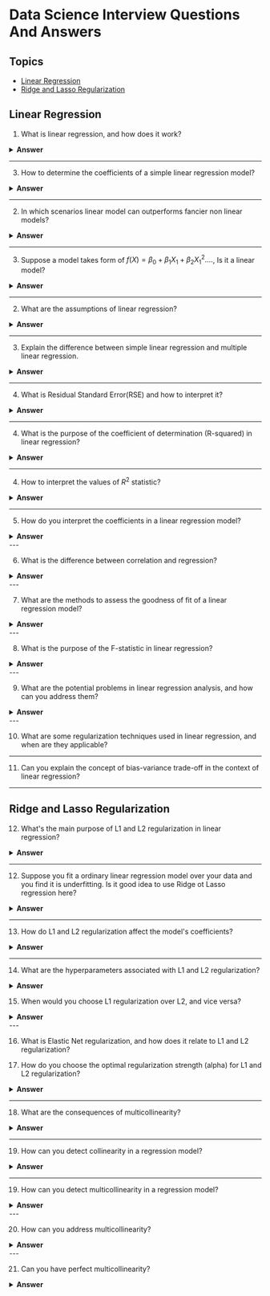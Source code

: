 # Data Science Interview Questions And Answers

Topics
---

- [Linear Regression](#linear-regression)
- [Ridge and Lasso Regularization](#ridge-and-lasso-regularization)


## Linear Regression

1. What is linear regression, and how does it work?

<details><summary><b>Answer</b></summary>

Linear regression is a statistical model that assumes the regression function $E(Y|X)$ is linear or nearly linear. 

It takes the following form:

$$f(X) = \beta_{0} + \sum^{p}_{j=1}X_{j}\beta_{j}$$

Note that here $\beta_{j}$'s are unknown parameter or coefficients and the variables $X_{j}$ can come from different sources like
- Quantitative inputs or its transformations
- Basis expansion, such as $X_{2} = X_{1}^2$, $X_{3} = X_{1}^3$ leading to a polynomial representation
- Encoded categorical values
- Interaction between variables like $X_{3} = X_{1} \dot X_{2}$

It uses **least squares** as a estimation method to calculate the values of coefficients.

</details>

---

3. How to determine the coefficients of a simple linear regression model?

<details><summary><b>Answer</b></summary>

Suppose we have a set of training data $(x_1, y_1),...,(x_n, y_n)$ from which we need to estimate the parameters $\beta$. Linear regression uses least squares estimation method to get values of the parameters. We pick the coefficients $\beta = (\beta_{0}, \beta_{1},....,\beta_{p}^{T})$ to minimize the residual sum of squares(RSS):
$$RSS(\beta) = \sum_{i=1}^{N}(y_{i} - f(x_{i}))^2 = \sum_{i=1}^{N}(y_{i} - \beta_{0} - \sum_{j=1}^{p}x_{ij}\beta_{j})^2$$

Alternatively we can rewrite the above equations as:
$$RSS(\beta) = (y - X\beta)^{T}(y - X\beta)$$

In order to minimize the above expression, differentiating with respect to $\beta$ we get,
$$\frac{\del{RSS}}{\del{\beta}} = -2X^{T}(y - X\beta)$$
$$\frac{\del^{2}{RSS}}{\del{\beta}\del{\beta^{T}}} = 2X^{T}X$$

Assuming that $X$ has full column rank, hence $X^{T}X$ is positive definite so minima exists, we set first derivative to zero
$$X^{T}(y - X\beta) = 0$$

To obtain the unique solution
$$\beta_{cap} = (X^{T}X)^{-1}X^{T}y$$

</details>

---

2. In which scenarios linear model can outperforms fancier non linear models?

<details><summary><b>Answer</b></summary>

In following cases in may happen:
- Low signal to noise ratio
- Near perfect linearity between predictors and the target variable
- Sparse data
- Small number of training instances

</details>

---

3. Suppose a model takes form of $f(X) = \beta_{0} + \beta_{1}X_{1} + \beta_{2}X_{1}^{2}....$, Is it a linear model?

<details><summary><b>Answer</b></summary>

Yes model is still linear in nature. This is polynomial representation of a linear model.

We can write the given form in its linear mode:
$$f(X) = \beta_{0} + \beta_{1}X_{1} + \beta_{2}X_{2}....$$
Where $X_{2} = X_{1}^{2}$

No matter the source of the $X$, the model is linear in its parameter.
</details>

---

2. What are the assumptions of linear regression?

<details><summary><b>Answer</b></summary>
The main assumptions of linear models are following:
- Linear relationship between predictors and response
    - If not then model may underfit and give bias predictions
- Predictors should be independent of each other(Non-Collinearity)
    - Otherwise it makes interpretation of output messy and unnecessary complicate model
- Homoscedasticity : Constant variance in the error terms(residual)
    - The standard errors, confidence intervals and hypothesis testing rely on this assumption
- Uncorrelated error terms(residuals)
    - If residuals are correlated then we may have pseudo confidence in our model
- Data should not have outliers
    - Can messed up the predictions if we have heavy outliers
</details>

---

3. Explain the difference between simple linear regression and multiple linear regression.

<details><summary><b>Answer</b></summary>

The key difference between simple linear regression and multiple linear regression lies in the number of independent variables used to predict the dependent variable.

**Differences**

1. Number of Independent Variables:
   - Simple Linear Regression: One independent variable.
   - Multiple Linear Regression: Two or more independent variables.

2. Complexity:
   - Simple Linear Regression: Simpler and easier to interpret since it involves only one predictor.
   - Multiple Linear Regression: More complex due to the involvement of multiple predictors, and it requires more sophisticated techniques for interpretation and model validation.

3. Equation Form**:
   - Simple Linear Regression: $Y = \beta_0 + \beta_1 X + \epsilon$
   - Multiple Linear Regression: $Y = \beta_0 + \beta_1 X_1 + \beta_2 X_2 + \ldots + \beta_k X_k + \epsilon$

</details>

---

4. What is Residual Standard Error(RSE) and how to interpret it?
<details><summary><b>Answer</b></summary>

The RSE is an estimate of the standard deviation of residuals($\epsilon$). It is the average amount by which the response will deviate from the true regression line.

It is computed using the formula:
$$RSE = \sqrt{\frac{1}{n-1}\sum_{i=1}^{n}{y_i - \hat{y}_i}}$$

It is considered as the lack of the fit of the data. Lower values indicates model fits the data very well.

</details>

---


4. What is the purpose of the coefficient of determination (R-squared) in linear regression?
<details><summary><b>Answer</b></summary>

$R^2$ statistic provides goodness of fit and it is a unit less quantity so its better than the residual standard error.

It takes the form of a proportion *proportion of the variance explained* it always takes values between 0 and 1 and it is not dependent on the scale of $Y$. 

To calculate the $R^2$, we have following expressions:
$$R^2 = \frac{TSS - RSS}{TSS} = 1 - frac{RSS}{TSS}$$

Here, 
$$TSS(Total Sum of Squares) = \sum{(y_i - \hat{y})^2}$$
And,
$$RSS(Residual Sum of Squares) = \sum{(y_i - \cap{y})^2}$$

Statistically, it measures the proportion of variability in $Y$ that can be explained using $X$. 
</details>

---

4. How to interpret the values of $R^2$ statistic?
<details><summary><b>Answer</b></summary>

A number near 0 indicates the regression does not explain the variability in the response, whereas 1 indicates a large proportion of the variability in the response is explained by the regression.

</details>

---

5. How do you interpret the coefficients in a linear regression model?

<details><summary><b>Answer</b></summary>

Suppose we have a model of form:
$$Y = \beta_0 + \beta_{1}X_1 + \beta_{2}X_2 + \epsilon$$

Here's how to interpret them:
1. Intercept($\beta_0$):
    - It is the point where the regression line crosses the y-axis.
2. Slope Coefficient($\beta_i$):
    - For each independent variable, the slope coefficient ($\beta_{i}$) indicates the expected change in the dependent variable for a one-unit increase in the independent variable, holding all other variables constant.
    - positive/negative values means increase/decrease in independent variables lead to increase/decrease in response
3. Statistical Significance:
    - The p-value associated with each coefficient helps determine if the relationship is statistically significant. 
4. Magnitude:
    - The magnitude of the coefficient shows the strength of the relationship between the independent and dependent variables.

</details>
---

6. What is the difference between correlation and regression?

<details><summary><b>Answer</b></summary>

- Correlation quantifies the degree to which two variables are related, without distinguishing between dependent and independent variables.
- Regression models the dependence of a variable on one or more other variables, providing a predictive equation and allowing for an analysis of the effect of each predictor.

</details>
---

7. What are the methods to assess the goodness of fit of a linear regression model?

<details><summary><b>Answer</b></summary>
There are several methods to measure goodness of fit with some pros and cons:

- R-squared ($R^2$)
- Adjusted R-squared
- Residual Standard Error (RSE) or Root Mean Squared Error (RMSE)
- Mean Absolute Error (MAE)
- Akaike Information Criterion (AIC) and Bayesian Information Criterion (BIC)

We can use combinations of above statistic to evaluate the model performance.
</details>
---

8. What is the purpose of the F-statistic in linear regression?

<details><summary><b>Answer</b></summary>

F-statistic is mainly used for hypothesis testing where we want to assess whether at least one of the predictors $X_1, X_2, ..., X_p$ is useful in predicting the response.

For example null hypothesis:
$$H_0 = \beta_1 = \beta_2 = ... = \beta_p = 0$$
alternate hypothesis:
$$H_a = at least one \beta_j is non-zero$$

here hypothesis test is performed by computing the F-statistic, 
$$F = \frac{(TSS - RSS)/p}{(RSS/(n-p-1))}$$

If the linear model assumptions are true:
$$E{(TSS-RSS)/p} = \sigma^2$$
and provided $H_0$ is true,
$$E{(TSS-RSS)/p} = \sigma^2$$

So, when there is no relationship between predictors and the response then F-statistic is near to 1 and if $H_a$ is true the  F-statistic will be greater than 1.

</details>
---

9. What are the potential problems in linear regression analysis, and how can you address them?

<details><summary><b>Answer</b></summary>

Linear regression model may suffer from following issues mainly:

1. **Non-linearity**: Transform variables or use polynomial regression.
2. **Multicollinearity**: Remove or combine correlated predictors, use regularization.
3. **Heteroscedasticity**: Use robust standard errors, transform the dependent variable.
4. **Outliers**: Identify and handle outliers using diagnostic plots or robust regression.
5. **Overfitting**: Use cross-validation, simplify the model, or apply regularization.
6. **Non-normality of Residuals**: Transform variables or use non-parametric methods.

</details>
---

10. What are some regularization techniques used in linear regression, and when are they applicable?

---

11. Can you explain the concept of bias-variance trade-off in the context of linear regression?

---

## Ridge and Lasso Regularization

12. What's the main purpose of L1 and L2 regularization in linear regression?

<details><summary><b>Answer</b></summary>

Ordinary least square method suffers from the following issues:
- Poor prediction accuracy(Overfitting)
    - If $n ~ p$ i.e number of observations($n$) is not much larger than the number of predictors ($p$) then  there can be a lot of variability in the least square fit, resulting in overfitting and consequently poor prediction on test set.
    - If $p > n$, then there is no longer a unique least square coefficient estimation and variance is infinite so method an not be used at all
- Lack of model interpretability
    - It is often the case that some of many of the variables used in ols might not be associated with the response. They unnecessary complicate the model and makes hard to interpret the model output.

L1(Lasso) and L2(Ridge) regularization techniques help in addressing the above shortcomings of ols method. They can shrink the regression coefficient to zero or nearly zero and hence can help feature selection. Effectively they addresses the overfitting issue in ols by reducing the variance of the model.

---

</details>

---
12. Suppose you fit a ordinary linear regression model over your data and you find it is underfitting. Is it good idea to use Ridge ot Lasso regression here?

<details><summary><b>Answer</b></summary>

No, Ridge or Lasso regression addresses the variance issue in ols technique, here the model is suffering from the biasness and hence they can provide any help here. We can use polynomial regression or some other more complex model.

</details>

---

13. How do L1 and L2 regularization affect the model's coefficients?

<details><summary><b>Answer</b></summary>
L1 or L2 regularization are shrinkage methods which helps in reducing the coefficient of the estimate to zero or nearly zero. 


</details>

---

14. What are the hyperparameters associated with L1 and L2 regularization?

<details><summary><b>Answer</b></summary>

$\alpha$, It controls the relative impact of Residual Square Sum and Shrinkage penalty $\sum_{j}{\beta_{j}^{2}} on regression coefficients estimates.

</details>


15. When would you choose L1 regularization over L2, and vice versa?

<details><summary><b>Answer</b></summary>
 
L1 regularization performs better in a setting where a relatively small number of predictors have substantial coefficients and remaining predictors have coefficients that are very small or near to zero. Also L1 performs variable selection be forcing some coefficients of the estimates to zero and hence easier to interpret.

L2 regularization is effective when the response is a function of many predictors, all with the coefficients roughly equal in size. Also L1 technique may lead to sparse model.


</details>
---

16. What is Elastic Net regularization, and how does it relate to L1 and L2 regularization?

17. How do you choose the optimal regularization strength (alpha) for L1 and L2 regularization?

<details><summary><b>Answer</b></summary>

Cross validation can be used to tune the *alpha*. 
- Choose a grid of $\alpha$ values and compute cross validation error for each value of $\alpha$
- Select the $\alpha$ which is yielding smallest cross validation error
- Refit the model with all the available variables and the selected $\alpha$ value.
</details>

---

18. What are the consequences of multicollinearity?

<details><summary><b>Answer</b></summary>

Multi collinearity can pose problems in regression context:
- It can be difficult to separate out the individual effects of collinear variables on the response.
- It reduces the accuracy of the estimate of the regression coefficients
- It reduces the power of the hypothesis testing - like *probability of correctly detecting a non zero coefficient* 

</details>

---

19. How can you detect collinearity in a regression model?

<details><summary><b>Answer</b></summary>

A simple way to detect collinearity is to look at the correlation matrix of the predictors. A large absolute value in that matrix indicates a pair of highly correlated variables.

</details>

---

19. How can you detect multicollinearity in a regression model?

<details><summary><b>Answer</b></summary>

We can detect multicollinearity using *variance inflation factor(VIF)*. VIF measures how much the variance of a regression coefficient is inflated due to multicollinearity.

The VIF is the ratio of the variance of $\beta_j$ when fitting the full model divided by the variance of $\beta_j$ if fit on its own. 
$$ VIF(\beta_j) = \frac{1}{1-R^{2}_{X_{j}|X_{-j}}}$$

where $R^{2}_{X_{j}|X_{-j}}$ is the $R^2$ from a regression of $X_j$ onto all the other predictors.

The smallest possible value of VIF is 1, which indicates complete absence of collinearity. In practice we have small collinearity among the predictors so VIF greater tha 5 or 10 depicts problematic amount of collinearity.

</details>
---


20. How can you address multicollinearity?

<details><summary><b>Answer</b></summary>

There are several methods to address multicollinearity:
- Remove Highly Correlated Predictors
- Combine Correlated Predictors
- Principal Component Analysis (PCA)
- Use ridge or lasso regression or combination of both(elastic net regression) for modeling

</details>
---

21. Can you have perfect multicollinearity?

<details><summary><b>Answer</b></summary>

Yeah, It may occur when one predictor variable in a regression model is an exact linear combination of one or more other predictor variables. In other words, the correlation between the variables is exactly 1 (or -1).

</details>
